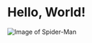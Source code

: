# Hello, World!

![Image of Spider-Man](https://static.wikia.nocookie.net/ficcion-sin-limites/images/6/6b/Spidey.png/revision/latest/scale-to-width-down/375?cb=20210226124716&path-prefix=es)

